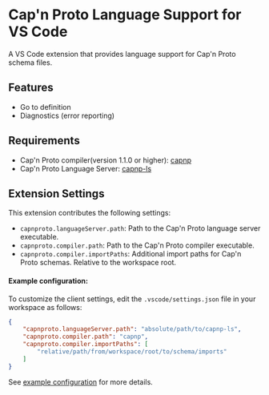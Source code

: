 # Cap'n Proto Language Support for VS Code

A VS Code extension that provides language support for Cap'n Proto schema files.

## Features

- Go to definition
- Diagnostics (error reporting)

## Requirements

- Cap'n Proto compiler(version 1.1.0 or higher): [capnp](https://capnproto.org/install.html)
- Cap'n Proto Language Server: [capnp-ls](https://github.com/trickstar0301/capnp-ls)

## Extension Settings

This extension contributes the following settings:

* `capnproto.languageServer.path`: Path to the Cap'n Proto language server executable.
* `capnproto.compiler.path`: Path to the Cap'n Proto compiler executable.
* `capnproto.compiler.importPaths`: Additional import paths for Cap'n Proto schemas. Relative to the workspace root.

#### Example configuration:

To customize the client settings, edit the `.vscode/settings.json` file in your workspace as follows:

```json
{
    "capnproto.languageServer.path": "absolute/path/to/capnp-ls",
    "capnproto.compiler.path": "capnp",
    "capnproto.compiler.importPaths": [
        "relative/path/from/workspace/root/to/schema/imports"
    ]
}
```
See [example configuration](https://github.com/trickstar0301/capnp-ls/blob/main/samples/client/testFixture/.vscode/settings.json) for more details.